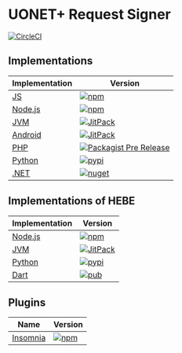 # UONET+ Request Signer

[![CircleCI](https://img.shields.io/circleci/project/github/wulkanowy/uonet-request-signer/master.svg?style=flat-square)](https://circleci.com/gh/wulkanowy/uonet-request-signer)

## Implementations

| Implementation | Version |
|---|---|
| [JS](https://github.com/wulkanowy/uonet-request-signer/tree/master/js) | [![npm](https://img.shields.io/npm/v/@wulkanowy/uonet-request-signer.svg?style=flat-square)](https://www.npmjs.com/package/@wulkanowy/uonet-request-signer) |
| [Node.js](https://github.com/wulkanowy/uonet-request-signer/tree/master/node) | [![npm](https://img.shields.io/npm/v/@wulkanowy/uonet-request-signer-node.svg?style=flat-square)](https://www.npmjs.com/package/@wulkanowy/uonet-request-signer-node) |
| [JVM](https://github.com/wulkanowy/uonet-request-signer/tree/master/jvm) | [![JitPack](https://img.shields.io/jitpack/v/wulkanowy/uonet-request-signer.svg?style=flat-square)](https://jitpack.io/#wulkanowy/uonet-request-signer) |
| [Android](https://github.com/wulkanowy/uonet-request-signer/tree/master/android) | [![JitPack](https://img.shields.io/bintray/v/wulkanowy/wulkanowy/signer-android.svg?style=flat-square)](https://bintray.com/wulkanowy/wulkanowy/signer-android) |
| [PHP](https://github.com/wulkanowy/uonet-request-signer/tree/master/php) | [![Packagist Pre Release](https://img.shields.io/packagist/vpre/wulkanowy/uonet-request-signer.svg?style=flat-square)](https://packagist.org/packages/wulkanowy/uonet-request-signer) |
| [Python](https://github.com/wulkanowy/uonet-request-signer/tree/master/python) | [![pypi](https://img.shields.io/pypi/v/uonet-request-signer.svg?style=flat-square)](https://pypi.org/project/uonet-request-signer/) |
| [.NET](https://github.com/wulkanowy/uonet-request-signer/tree/master/dotnet) | [![nuget](https://img.shields.io/nuget/v/UonetRequestSigner?style=flat-square)](https://www.nuget.org/packages/UonetRequestSigner/) |

## Implementations of HEBE

| Implementation | Version |
|---|---|
| [Node.js](https://github.com/wulkanowy/uonet-request-signer/tree/master/hebe-node) | [![npm](https://img.shields.io/npm/v/@wulkanowy/uonet-request-signer-node-hebe.svg?style=flat-square)](https://www.npmjs.com/package/@wulkanowy/uonet-request-signer-node-hebe) |
| [JVM](https://github.com/wulkanowy/uonet-request-signer/tree/master/hebe-jvm) | [![JitPack](https://img.shields.io/jitpack/v/wulkanowy/uonet-request-signer.svg?style=flat-square)](https://jitpack.io/#wulkanowy/uonet-request-signer) |
| [Python](https://github.com/wulkanowy/uonet-request-signer/tree/master/hebe-python) | [![pypi](https://img.shields.io/pypi/v/uonet-request-signer-hebe.svg?style=flat-square)](https://pypi.org/project/uonet-request-signer-hebe/) |
| [Dart](https://github.com/wulkanowy/uonet-request-signer/tree/master/hebe-dart) | [![pub](https://img.shields.io/pub/v/uonet_request_signer?style=flat-square)](https://pub.dev/packages/uonet_request_signer) |


## Plugins

| Name | Version |
|---|---|
| [Insomnia](https://github.com/wulkanowy/uonet-request-signer/tree/master/hebe-insomnia-plugin) | [![npm](https://img.shields.io/npm/v/@wulkanowy/insomnia-plugin-uonet-request-signer-hebe.svg?style=flat-square)](https://www.npmjs.com/package/@wulkanowy/insomnia-plugin-uonet-request-signer-hebe) |
